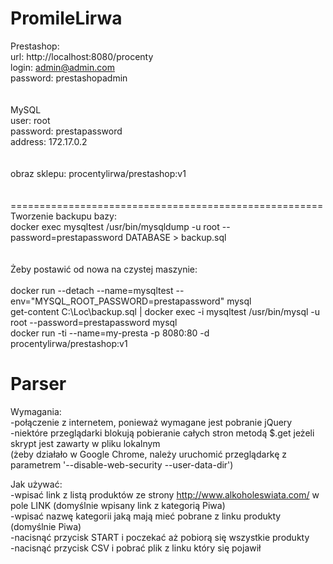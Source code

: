 # PromileLirwa
Prestashop: <br/>
url: 		http://localhost:8080/procenty  <br/>
login:		admin@admin.com  <br/>
password: 	prestashopadmin  <br/>
 <br/> <br/>
MySQL <br/>
user: 		root <br/>
password: 	prestapassword <br/>
address:	172.17.0.2 <br/>
 <br/> <br/>
obraz sklepu:	procentylirwa/prestashop:v1 <br/>
 <br/> <br/>
====================================================== <br/>
Tworzenie backupu bazy: <br/>
docker exec mysqltest /usr/bin/mysqldump -u root --password=prestapassword DATABASE > backup.sql <br/>
 <br/>
 <br/>
Żeby postawić od nowa na czystej maszynie: <br/>
 <br/>
docker run --detach --name=mysqltest --env="MYSQL_ROOT_PASSWORD=prestapassword" mysql <br/>
get-content C:\Loc\backup.sql | docker exec -i mysqltest /usr/bin/mysql -u root --password=prestapassword mysql <br/>
docker run -ti --name=my-presta -p 8080:80 -d procentylirwa/prestashop:v1 <br/>


# Parser
Wymagania:<br/>
-połączenie z internetem, ponieważ wymagane jest pobranie jQuery <br/>
-niektóre przeglądarki blokują pobieranie całych stron metodą $.get jeżeli skrypt jest zawarty w pliku lokalnym <br/>
(żeby działało w Google Chrome, należy uruchomić przeglądarkę z parametrem '--disable-web-security --user-data-dir') 

Jak używać:<br/>
-wpisać link z listą produktów ze strony http://www.alkoholeswiata.com/ w pole LINK (domyślnie wpisany link z kategorią Piwa) <br/>
-wpisać nazwę kategorii jaką mają mieć pobrane z linku produkty (domyślnie Piwa) <br/>
-nacisnąć przycisk START i poczekać aż pobiorą się wszystkie produkty <br/>
-nacisnąć przycisk CSV i pobrać plik z linku który się pojawił
